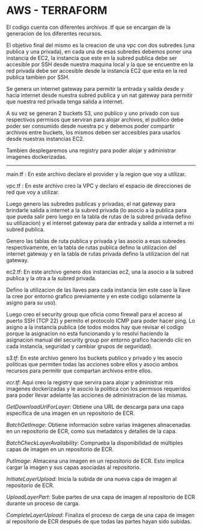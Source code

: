 # AWS - TERRAFORM

El codigo cuenta con diferentes archivos .tf que se encargan de la generacion de los diferentes recursos.

El objetivo final del mismo es la creacion de una vpc con dos subredes (una publica y una privada), en cada una de esas subredes debemos poner una instancia de EC2, la instancia que este en la subred publica debe ser accesible por SSH desde nuestra maquina local y la que se encuentre en la red privada debe ser accesible desde la instancia EC2 que esta en la red publica tambien por SSH.

Se genera un internet gateway para permitir la entrada y salida desde y hacia internet desde nuestra subred publica y un nat gateway para permitir que nuestra red privada tenga salida a internet.

A su vez se generan 2 buckets S3, uno publico y uno privado con sus respectivos permisos que serviran para alojar archivos, el publico debe poder ser consumido desde nuestra pc y debemos poder compartir archivos entre buckets, los mismos deben ser accesibles para usarlos desde nuestras instancias EC2.

Tambien desplegaremos una registry para poder alojar y administrar imagenes dockerizadas.
 
---------------------------------------------------------------------------------------------------------------------------------------------------------------------------------------------
main.tf : En este archivo declare el provider y la region que voy a utilizar.

vpc.tf : En este archivo creo la VPC y declaro el espacio de direcciones de red que voy a utilizar.

Luego genero las subredes publicas y privadas, el nat gateway para brindarle salida a internet a la subred privada (lo asocio a la publica para que pueda salir pero luego en la tabla de rutas de la subred privada defino su utilizacion) y el internet gateway para dar entrada y salida a internet a mi subred publica.

Genero las tablas de ruta publica y privada y las asocio a esas subredes respectivamente, en la tabla de rutas publica defino la utilizacion del internet gateway y en la tabla de rutas privada defino la utilizacion del nat gateway.


ec2.tf: En este archivo genero dos instancias ec2, una la asocio a la subred publica y la otra a la subred privada.

Defino la utilizacion de las llaves para cada instancia (en este caso la llave la cree por entorno grafico previamente y en este codigo solamente la asigno para su uso).

Luego creo el security group que oficia como firewall para el acceso al puerto SSH (TCP 22) y permito el protocolo ICMP para poder hacer ping. Lo asigno a la instancia publica (de todos modos hay que revisar el codigo porque la asignacion no esta funcionando y lo resolvi haciendo la asignacion manual del security group por entorno grafico haciendo clic en cada instancia, seguridad y cambiar grupos de seguridad).

*s3.tf*: En este archivo genero los buckets publico y privado y les asocio politicas que permiten todas las acciones sobre ellos y asocio ambos recursos para permitir que compartan archivos entre ellos.

*ecr.tf*: Aqui creo la registry que servira para alojar y administrar mis imagenes dockerizadas y le asocio la politica con los permisos requeridos para poder llevar adelante las acciones de 	administracion de las mismas.

*GetDownloadUrlForLayer*: Obtiene una URL de descarga para una capa específica de una imagen en un repositorio de ECR.

*BatchGetImage*: Obtiene información sobre varias imágenes almacenadas en un repositorio de ECR, como sus metadatos y detalles de la capa.

*BatchCheckLayerAvailability*: Comprueba la disponibilidad de múltiples capas de imagen en un repositorio de ECR.

*PutImage*: Almacena una imagen en un repositorio de ECR. Esto implica cargar la imagen y sus capas asociadas al repositorio.

*InitiateLayerUpload*: Inicia la subida de una nueva capa de imagen al repositorio de ECR.

*UploadLayerPart*: Sube partes de una capa de imagen al repositorio de ECR durante un proceso de carga.

*CompleteLayerUpload*: Finaliza el proceso de carga de una capa de imagen al repositorio de ECR después de que todas las partes hayan sido subidas.
